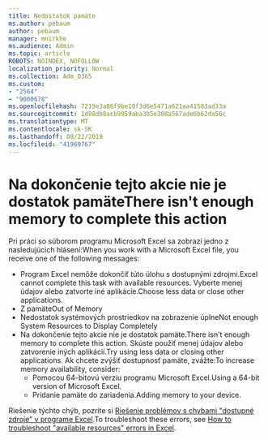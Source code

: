 ```yaml
---
title: Nedostatok pamäte
ms.author: pebaum
author: pebaum
manager: mnirkhe
ms.audience: Admin
ms.topic: article
ROBOTS: NOINDEX, NOFOLLOW
localization_priority: Normal
ms.collection: Adm_O365
ms.custom:
- "2564"
- "9000678"
ms.openlocfilehash: 7215e3a86f9be10f3d6e5471a621aa41583ad33a
ms.sourcegitcommit: 1d98db8acb9959aba3b5e308a567ade6b62da56c
ms.translationtype: MT
ms.contentlocale: sk-SK
ms.lasthandoff: 08/22/2019
ms.locfileid: "41969767"
---
```

# <a name="there-isnt-enough-memory-to-complete-this-action"></a><span data-ttu-id="329c6-102">Na dokončenie tejto akcie nie je dostatok pamäte</span><span class="sxs-lookup"><span data-stu-id="329c6-102">There isn't enough memory to complete this action</span></span>

<span data-ttu-id="329c6-103">Pri práci so súborom programu Microsoft Excel sa zobrazí jedno z nasledujúcich hlásení:</span><span class="sxs-lookup"><span data-stu-id="329c6-103">When you work with a Microsoft Excel file, you receive one of the following messages:</span></span>

- <span data-ttu-id="329c6-104">Program Excel nemôže dokončiť túto úlohu s dostupnými zdrojmi.</span><span class="sxs-lookup"><span data-stu-id="329c6-104">Excel cannot complete this task with available resources.</span></span> <span data-ttu-id="329c6-105">Vyberte menej údajov alebo zatvorte iné aplikácie.</span><span class="sxs-lookup"><span data-stu-id="329c6-105">Choose less data or close other applications.</span></span>
- <span data-ttu-id="329c6-106">Z pamäte</span><span class="sxs-lookup"><span data-stu-id="329c6-106">Out of Memory</span></span>
- <span data-ttu-id="329c6-107">Nedostatok systémových prostriedkov na zobrazenie úplne</span><span class="sxs-lookup"><span data-stu-id="329c6-107">Not enough System Resources to Display Completely</span></span>
- <span data-ttu-id="329c6-108">Na dokončenie tejto akcie nie je dostatok pamäte.</span><span class="sxs-lookup"><span data-stu-id="329c6-108">There isn't enough memory to complete this action.</span></span> <span data-ttu-id="329c6-109">Skúste použiť menej údajov alebo zatvorenie iných aplikácií.</span><span class="sxs-lookup"><span data-stu-id="329c6-109">Try using less data or closing other applications.</span></span> <span data-ttu-id="329c6-110">Ak chcete zvýšiť dostupnosť pamäte, zvážte:</span><span class="sxs-lookup"><span data-stu-id="329c6-110">To increase memory availability, consider:</span></span> 
    - <span data-ttu-id="329c6-111">Pomocou 64-bitovú verziu programu Microsoft Excel.</span><span class="sxs-lookup"><span data-stu-id="329c6-111">Using a 64-bit version of Microsoft Excel.</span></span>
    - <span data-ttu-id="329c6-112">Pridanie pamäte do zariadenia.</span><span class="sxs-lookup"><span data-stu-id="329c6-112">Adding memory to your device.</span></span>

<span data-ttu-id="329c6-113">Riešenie týchto chýb, pozrite si [Riešenie problémov s chybami "dostupné zdroje" v programe Excel](https://docs.microsoft.com/office/troubleshoot/excel/available-resources-errors).</span><span class="sxs-lookup"><span data-stu-id="329c6-113">To troubleshoot these errors, see [How to troubleshoot "available resources" errors in Excel](https://docs.microsoft.com/office/troubleshoot/excel/available-resources-errors).</span></span>